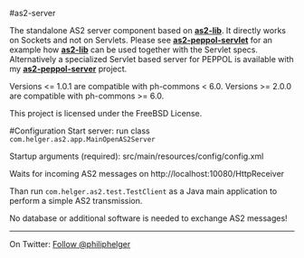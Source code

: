 #as2-server

The standalone AS2 server component based on **[as2-lib](https://github.com/phax/as2-lib)**.
It directly works on Sockets and not on Servlets. Please see **[as2-peppol-servlet](https://github.com/phax/as2-peppol-servlet)** for an example how **[as2-lib](https://github.com/phax/as2-lib)** can be used together with the Servlet specs.
Alternatively a specialized Servlet based server for PEPPOL is available with my **[as2-peppol-server](https://github.com/phax/as2-peppol-server)** project.

Versions <= 1.0.1 are compatible with ph-commons < 6.0.
Versions >= 2.0.0 are compatible with ph-commons >= 6.0.

This project is licensed under the FreeBSD License.

#Configuration
Start server: run class `com.helger.as2.app.MainOpenAS2Server`

Startup arguments (required): src/main/resources/config/config.xml

Waits for incoming AS2 messages on http://localhost:10080/HttpReceiver

Than run `com.helger.as2.test.TestClient` as a Java main application to perform a simple AS2 transmission.

No database or additional software is needed to exchange AS2 messages!

---

On Twitter: <a href="https://twitter.com/philiphelger">Follow @philiphelger</a>
